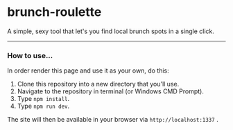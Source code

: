 # brunch-roulette
A simple, sexy tool that let's you find local brunch spots in a single click.


***
### How to use...

In order render this page and use it as your own, do this:
 1. Clone this repository into a new directory that you'll use.
 2. Navigate to the repository in terminal (or Windows CMD Prompt).
 3. Type `npm install`.
 4. Type `npm run dev`.

The site will then be available in your browser via `http://localhost:1337` .
